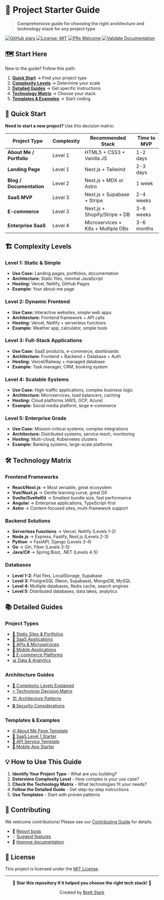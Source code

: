 # 🚀 Project Starter Guide

> **Comprehensive guide for choosing the right architecture and technology stack for any project type**

[![GitHub stars](https://img.shields.io/github/stars/brettstark73/project-starter-guide?style=flat-square)](https://github.com/brettstark73/project-starter-guide/stargazers)
[![License: MIT](https://img.shields.io/badge/License-MIT-yellow.svg?style=flat-square)](https://opensource.org/licenses/MIT)
[![PRs Welcome](https://img.shields.io/badge/PRs-welcome-brightgreen.svg?style=flat-square)](http://makeapullrequest.com)
[![Validate Documentation](https://github.com/brettstark73/project-starter-guide/actions/workflows/validate.yml/badge.svg)](https://github.com/brettstark73/project-starter-guide/actions/workflows/validate.yml)

## 🗺️ Start Here

New to the guide? Follow this path:

1. **[Quick Start](#quick-start)** → Find your project type
2. **[Complexity Levels](#complexity-levels)** → Determine your scale
3. **[Detailed Guides](#detailed-guides)** → Get specific instructions
4. **[Technology Matrix](docs/technology-matrix.md)** → Choose your stack
5. **[Templates & Examples](#templates--examples)** → Start coding

## 🎯 Quick Start

**Need to start a new project?** Use this decision matrix:

| Project Type | Complexity | Recommended Stack | Time to MVP |
|--------------|------------|-------------------|-------------|
| **About Me / Portfolio** | Level 1 | HTML5 + CSS3 + Vanilla JS | 1-2 days |
| **Landing Page** | Level 1 | Next.js + Tailwind | 2-3 days |
| **Blog / Documentation** | Level 2 | Next.js + MDX or Astro | 1 week |
| **SaaS MVP** | Level 3 | Next.js + Supabase + Stripe | 2-4 weeks |
| **E-commerce** | Level 3 | Next.js + Shopify/Stripe + DB | 3-6 weeks |
| **Enterprise SaaS** | Level 4 | Microservices + K8s + Multiple DBs | 3-6 months |

## 🏗️ Complexity Levels

### Level 1: Static & Simple
- **Use Case:** Landing pages, portfolios, documentation
- **Architecture:** Static files, minimal JavaScript
- **Hosting:** Vercel, Netlify, GitHub Pages
- **Example:** Your about-me page

### Level 2: Dynamic Frontend
- **Use Case:** Interactive websites, simple web apps
- **Architecture:** Frontend framework + API calls
- **Hosting:** Vercel, Netlify + serverless functions
- **Example:** Weather app, calculator, simple tools

### Level 3: Full-Stack Applications
- **Use Case:** SaaS products, e-commerce, dashboards
- **Architecture:** Frontend + Backend + Database + Auth
- **Hosting:** Vercel/Railway + managed database
- **Example:** Task manager, CRM, booking system

### Level 4: Scalable Systems
- **Use Case:** High-traffic applications, complex business logic
- **Architecture:** Microservices, load balancers, caching
- **Hosting:** Cloud platforms (AWS, GCP, Azure)
- **Example:** Social media platform, large e-commerce

### Level 5: Enterprise Grade
- **Use Case:** Mission-critical systems, complex integrations
- **Architecture:** Distributed systems, service mesh, monitoring
- **Hosting:** Multi-cloud, Kubernetes clusters
- **Example:** Banking systems, large-scale platforms

## 🛠️ Technology Matrix

### Frontend Frameworks
- **React/Next.js** → Most versatile, great ecosystem
- **Vue/Nuxt.js** → Gentle learning curve, great DX
- **Svelte/SvelteKit** → Smallest bundle size, fast performance
- **Angular** → Enterprise applications, TypeScript-first
- **Astro** → Content-focused sites, multi-framework support

### Backend Solutions
- **Serverless Functions** → Vercel, Netlify (Levels 1-2)
- **Node.js** → Express, Fastify, Nest.js (Levels 2-3)
- **Python** → FastAPI, Django (Levels 3-4)
- **Go** → Gin, Fiber (Levels 3-5)
- **Java/C#** → Spring Boot, .NET (Levels 4-5)

### Databases
- **Level 1-2:** Flat files, LocalStorage, Supabase
- **Level 3:** PostgreSQL (Neon, Supabase), MongoDB, MySQL
- **Level 4:** Multiple databases, Redis cache, search engines
- **Level 5:** Distributed databases, data lakes, analytics

## 📚 Detailed Guides

### Project Types
- [📄 Static Sites & Portfolios](docs/project-types/static-sites.md)
- [💼 SaaS Applications](docs/project-types/saas-applications.md)
- [🔌 APIs & Microservices](docs/project-types/apis.md)
- [📱 Mobile Applications](docs/project-types/mobile-apps.md)
- [🛒 E-commerce Platforms](docs/project-types/ecommerce.md)
- [📊 Data & Analytics](docs/project-types/data-analytics.md)

### Architecture Guides
- [🎯 Complexity Levels Explained](docs/complexity-levels.md)
- [⚡ Technology Decision Matrix](docs/technology-matrix.md)
- [🏗️ Architecture Patterns](docs/architecture-patterns.md)
- [🔒 Security Considerations](docs/security-guide.md)

### Templates & Examples
- [🌐 About Me Page Template](templates/about-me-page/)
- [🚀 SaaS Level 1 Starter](templates/saas-level-1/)
- [🔌 API Service Template](templates/api-service/)
- [📱 Mobile App Starter](templates/mobile-app/)

## 💡 How to Use This Guide

1. **Identify Your Project Type** - What are you building?
2. **Determine Complexity Level** - How complex is your use case?
3. **Check the Technology Matrix** - What technologies fit your needs?
4. **Follow the Detailed Guide** - Get step-by-step instructions
5. **Use Templates** - Start with proven patterns

## 🤝 Contributing

We welcome contributions! Please see our [Contributing Guide](CONTRIBUTING.md) for details.

- 🐛 [Report bugs](https://github.com/brettstark73/project-starter-guide/issues)
- 💡 [Suggest features](https://github.com/brettstark73/project-starter-guide/issues)
- 📖 [Improve documentation](https://github.com/brettstark73/project-starter-guide/pulls)

## 📜 License

This project is licensed under the [MIT License](LICENSE).

---

<div align="center">
  <p>🌟 <strong>Star this repository if it helped you choose the right tech stack!</strong> 🌟</p>
  <p>Created by <a href="https://about.brettstark.com">Brett Stark</a></p>
</div>